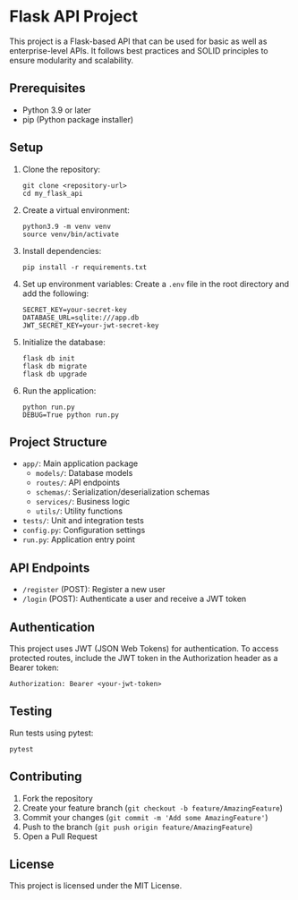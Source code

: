 # Flask API Project

This project is a Flask-based API that can be used for basic as well as enterprise-level APIs. It follows best practices and SOLID principles to ensure modularity and scalability.

## Prerequisites

- Python 3.9 or later
- pip (Python package installer)

## Setup

1. Clone the repository:
   ```
   git clone <repository-url>
   cd my_flask_api
   ```

2. Create a virtual environment:
   ```
   python3.9 -m venv venv
   source venv/bin/activate
   ```

3. Install dependencies:
   ```
   pip install -r requirements.txt
   ```

4. Set up environment variables:
   Create a `.env` file in the root directory and add the following:
   ```
   SECRET_KEY=your-secret-key
   DATABASE_URL=sqlite:///app.db
   JWT_SECRET_KEY=your-jwt-secret-key
   ```

5. Initialize the database:
   ```
   flask db init
   flask db migrate
   flask db upgrade
   ```

6. Run the application:
   ```
   python run.py
   DEBUG=True python run.py
   ```

## Project Structure

- `app/`: Main application package
  - `models/`: Database models
  - `routes/`: API endpoints
  - `schemas/`: Serialization/deserialization schemas
  - `services/`: Business logic
  - `utils/`: Utility functions
- `tests/`: Unit and integration tests
- `config.py`: Configuration settings
- `run.py`: Application entry point

## API Endpoints

- `/register` (POST): Register a new user
- `/login` (POST): Authenticate a user and receive a JWT token

## Authentication

This project uses JWT (JSON Web Tokens) for authentication. To access protected routes, include the JWT token in the Authorization header as a Bearer token:

```
Authorization: Bearer <your-jwt-token>
```

## Testing

Run tests using pytest:
```
pytest
```

## Contributing

1. Fork the repository
2. Create your feature branch (`git checkout -b feature/AmazingFeature`)
3. Commit your changes (`git commit -m 'Add some AmazingFeature'`)
4. Push to the branch (`git push origin feature/AmazingFeature`)
5. Open a Pull Request

## License

This project is licensed under the MIT License.